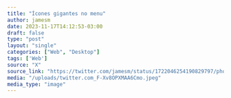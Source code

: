 ```yaml
---
title: "Ícones gigantes no menu"
author: jamesm
date: 2023-11-17T14:12:53-03:00
draft: false
type: "post"
layout: "single"
categories: ["Web", "Desktop"]
tags: ['Web']
source: "X"
source_link: "https://twitter.com/jamesm/status/1722046254190829797/photo/1"
media: "/uploads/twitter.com_F-Xv8OPXMAA6Cmo.jpeg"
media_type: "image"
---
```


